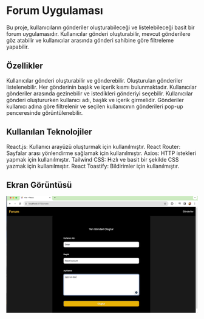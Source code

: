 <h1>Forum Uygulaması</h1>

Bu proje, kullanıcıların gönderiler oluşturabileceği ve listelebileceği basit bir forum uygulamasıdır. Kullanıcılar gönderi oluşturabilir, mevcut gönderilere göz atabilir ve kullanıcılar arasında gönderi sahibine göre filtreleme yapabilir.

<h2>Özellikler</h2>

Kullanıcılar gönderi oluşturabilir ve gönderebilir.
Oluşturulan gönderiler listelenebilir.
Her gönderinin başlık ve içerik kısmı bulunmaktadır.
Kullanıcılar gönderiler arasında gezinebilir ve istedikleri gönderiyi seçebilir.
Kullanıcılar gönderi oluştururken kullanıcı adı, başlık ve içerik girmelidir.
Gönderiler kullanıcı adına göre filtrelenir ve seçilen kullanıcının gönderileri pop-up penceresinde görüntülenebilir.

<h2>Kullanılan Teknolojiler</h2>

React.js: Kullanıcı arayüzü oluşturmak için kullanılmıştır.
React Router: Sayfalar arası yönlendirme sağlamak için kullanılmıştır.
Axios: HTTP istekleri yapmak için kullanılmıştır.
Tailwind CSS: Hızlı ve basit bir şekilde CSS yazmak için kullanılmıştır.
React Toastify: Bildirimler için kullanılmıştır.

<h2>Ekran Görüntüsü</h2>

![](mvc_forum.gif)
